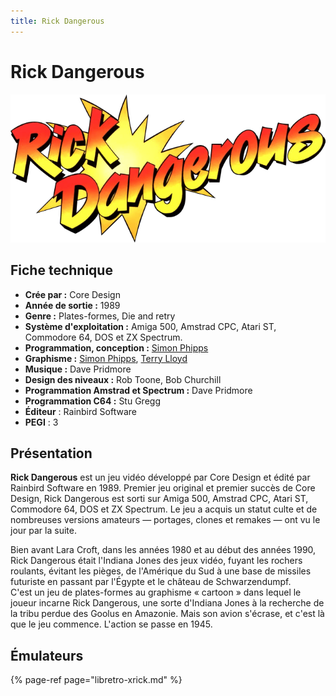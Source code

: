 ```yaml
---
title: Rick Dangerous
---
```


# Rick Dangerous

![](./rick-dangerous/rick-dangerous-logo.png)

## Fiche technique

* **Crée par :** Core Design
* **Année de sortie :** 1989
* **Genre :** Plates-formes, Die and retry
* **Système d'exploitation :** Amiga 500, Amstrad CPC, Atari ST, Commodore 64, DOS et ZX Spectrum.
* **Programmation, conception :** [Simon Phipps](https://fr.wikipedia.org/w/index.php?title=Simon_Phipps&action=edit&redlink=1)
* **Graphisme :** [Simon Phipps](https://fr.wikipedia.org/w/index.php?title=Simon_Phipps&action=edit&redlink=1), [Terry Lloyd](https://fr.wikipedia.org/w/index.php?title=Terry_Lloyd_%28jeu_vid%C3%A9o%29&action=edit&redlink=1)
* **Musique :** Dave Pridmore
* **Design des niveaux :** Rob Toone, Bob Churchill
* **Programmation Amstrad et Spectrum :** Dave Pridmore
* **Programmation C64 :** Stu Gregg
* **Éditeur** : Rainbird Software
* **PEGI** : 3

## Présentation

**Rick Dangerous** est un jeu vidéo développé par Core Design et édité par Rainbird Software en 1989. Premier jeu original et premier succès de Core Design, Rick Dangerous est sorti sur Amiga 500, Amstrad CPC, Atari ST, Commodore 64, DOS et ZX Spectrum. Le jeu a acquis un statut culte et de nombreuses versions amateurs — portages, clones et remakes — ont vu le jour par la suite.

Bien avant Lara Croft, dans les années 1980 et au début des années 1990, Rick Dangerous était l'Indiana Jones des jeux vidéo, fuyant les rochers roulants, évitant les pièges, de l'Amérique du Sud à une base de missiles futuriste en passant par l'Égypte et le château de Schwarzendumpf.  
C'est un jeu de plates-formes au graphisme « cartoon » dans lequel le joueur incarne Rick Dangerous, une sorte d'Indiana Jones à la recherche de la tribu perdue des Goolus en Amazonie. Mais son avion s'écrase, et c'est là que le jeu commence. L'action se passe en 1945.

## Émulateurs

{% page-ref page="libretro-xrick.md" %}

